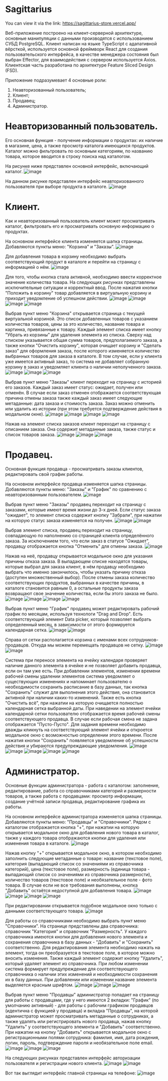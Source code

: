 # Sagittarius

You can view it via the link: https://sagittarius-store.vercel.app/

Веб-приложение построено на клиент-серверной архитектуре, основные манипуляции с данными производятся с использованием СУБД PostgreSQL.
Клиент написан на языке TypeScript с адапативной вёрсткой, используется основной фреймворк React для создания пользовательского интерфейса, в качестве менеджера состояния был выбран Effector,
для взаимодействия с сервером используется Axios. Клиентская часть разработана по архитектуре Feature Sliced Design (FSD). 

Приложение подразумевает 4 основные роли:
1. Неавторизованный пользователь;
2. Клиент;
3. Продавец;
4. Администратор.

# Неавторизованный пользователь.
Его основная функция - получение информации о продуктах: их наличие в магазине, цена, а также просмотр каталога имеющихся продуктов.
Каталог можно фильтровать по основным категориям, по названию товара, которое вводится в строку поиска над каталогом. 

На рисунке ниже представлен основной интерфейс, включающий каталог.
![image](https://github.com/Olivka07/Sagittarians/assets/93726291/4130984e-b650-43b6-94c0-3219ca6c7de4)

На данном рисунке представлен интерфейс неавторизованного пользователя при выборе продукта в каталоге.
![image](https://github.com/Olivka07/Sagittarians/assets/93726291/769126b1-7a88-4869-a479-5624186ce44d)

# Клиент.
Как и неавторизованный пользователь клиент может просматривать каталог, фильтровать его и просматривать основную информацию о продуктах.

На основном интерфейсе клиента изменяется шапка страницы. Добавляются пункты меню: "Корзина" и "Заказы".
![image](https://github.com/Olivka07/Sagittarians/assets/93726291/7f450e1c-47d0-41c9-b9e1-ebfaee02c608)

Для добавления товара в корзину необходимо выбрать соответствующий продукт в каталоге и перейти на страницу с информацией о нём.
![image](https://github.com/Olivka07/Sagittarians/assets/93726291/4716745e-20d4-418b-8839-6920c805c718)

Для того, чтобы кнопка стала активной, необходимо ввести корректное значение количества товара. На следующих рисунках представлены исключительные ситуации
и корректный ввод. После нажатия кнопки "Положить в корзину" товар добавляется в виртуальную корзину и приходит уведомление об успешном действии.
![image](https://github.com/Olivka07/Sagittarians/assets/93726291/829ae1f8-5316-4627-980d-3ed748adf387)
![image](https://github.com/Olivka07/Sagittarians/assets/93726291/d15ad2ff-4ded-49f7-a77b-002dc47d2148)
![image](https://github.com/Olivka07/Sagittarians/assets/93726291/26fa931a-d778-4474-9c1c-ab9531b34fb3)
![image](https://github.com/Olivka07/Sagittarians/assets/93726291/d1b0c031-528e-4b1d-b67e-bbe5666079ce)

Выбрав пункт меню "Корзина" открывается страница с текущей виртуальной корзиной. Это список добавленных товаров с указанием количества товаров,
цены за это количество, название товара и картинка, привязанные к товару. Каждый элемент списка имеет кнопку "Убрать из корзины" для удаления
элемента из списка. Сверху над списком указывается общая сумма товаров, предполагаемого заказа, а также кнопки "Очистить корзину", которая очищает корзину и
"Сделать заказ" для оформления заказа, после которого изменяется количество выбранных товаров для заказа в каталоге.
В том случае, если у клиента уже имеется активный заказ, то система не добавляет собранную корзину в заказ и уведомляет
клиента о наличии неполученного заказа.
![image](https://github.com/Olivka07/Sagittarians/assets/93726291/70a71d07-da35-44a9-a63b-b99835399be6)
![image](https://github.com/Olivka07/Sagittarians/assets/93726291/4b3616f3-135c-4a17-8f3f-c56d8406a201)
![image](https://github.com/Olivka07/Sagittarians/assets/93726291/faa70962-faa6-4ae4-a9c4-dcd72b54fdcb)

Выбрав пункт меню "Заказы" клиент переходит на страницу с историей его заказов. Каждый заказ имеет статус:
ожидает, получен или отменён. В случае если заказ отменен отображается соответствующая причина отмены заказа
также каждый заказ имеет следующие метаданные: дата заказа и стоимость заказа. Заказ можно отменить или 
удалить из истории (при этом требуется подтверждение действия в модальном окне).
![image](https://github.com/Olivka07/Sagittarians/assets/93726291/a80f0c6c-1eac-41a7-9679-064caf4ab9d6)
![image](https://github.com/Olivka07/Sagittarians/assets/93726291/73d799a9-96c5-47bc-917d-ea46058d6abe)
![image](https://github.com/Olivka07/Sagittarians/assets/93726291/8f3993e4-51bd-4c8f-9737-f8f5a6a9cf71)
![image](https://github.com/Olivka07/Sagittarians/assets/93726291/1cb69c76-bd9e-4071-b078-d32e1f3d1441)

Нажав на элемент списка заказов клиент переходит на страницу с описанием заказа. Она содержит метаданные
заказа, также статус и список товаров заказа.
![image](https://github.com/Olivka07/Sagittarians/assets/93726291/0ab7c70e-fa8f-4d89-b85a-691a296507bd)
![image](https://github.com/Olivka07/Sagittarians/assets/93726291/1cf5a604-2777-4690-9363-de2705194a82)
![image](https://github.com/Olivka07/Sagittarians/assets/93726291/b4bfaa98-1275-4b8e-8262-325f342a20a5)

# Продавец.
Основная функция продавца - просматривать заказы клиентов, редактировать свой график работы.

На основном интерфейсе продавца изменяется шапка страницы. Добавляются пункты меню: "Заказы" и "График" по сравнению с неавторизованным пользователем.
![image](https://github.com/Olivka07/Sagittarians/assets/93726291/11209d4c-41d9-4c35-bb71-fe0f0418561f)

Выбрав пункт меню "Заказы" продавец переходит на страницу с заказами, которые имеют время жизни до 3-х дней.
Если статус заказа "ожидает", то элемент списка содержит кнопку "Забрали", при нажатии на которую
статус заказа изменяется на получен.
![image](https://github.com/Olivka07/Sagittarians/assets/93726291/e7b15242-e710-41c8-bcae-de2aa4de6b07)
![image](https://github.com/Olivka07/Sagittarians/assets/93726291/bc20ae2e-b587-4e31-ab75-da06b3109a0c)

Выбрав элемент списка, продавец переходит на страницу, совпадающую по наполнению со страницей клиента определённого заказа.
За исключением того, что если заказ в статусе "Ожидает", продавцу отображается кнопка "Отменить" для отмены заказа.
![image](https://github.com/Olivka07/Sagittarians/assets/93726291/31144145-4fb4-4236-bd42-7dc395e20106)

Нажав на неё, продавцу открывается модальное окно для указания причины отказа заказа.
В выпадающем списке находятся товары, которые выбрал для заказа клиент, 
в нём продавцу необходимо выбрать что именно закончилось, чтобы указать причину отказа (доступен множественный выбор). После
отмены заказа количество соответствующих продуктов, выбранных в качестве причины, в каталоге становится равным 0, а 
остальные продукты заказа возвращают свое значение количества, если бы этого заказа не было.
![image](https://github.com/Olivka07/Sagittarians/assets/93726291/815242ba-4282-42e7-b057-2849ff1ea646)
![image](https://github.com/Olivka07/Sagittarians/assets/93726291/96a9b8ab-ea1d-4500-a917-ba376598ff6e)
![image](https://github.com/Olivka07/Sagittarians/assets/93726291/9830bd69-d834-49d0-9f19-69fb2b596a7c)
![image](https://github.com/Olivka07/Sagittarians/assets/93726291/311afdcd-669b-488b-994d-acd23dc65396)

Выбрав пункт меню "График" продавец может редактировать рабочий график по месяцам, используя технологи "Drag and Drop". 
Есть соответствующий элемент Data picker,
который позволяет выбрать определенный месяц, в зависимости от этого формируется календарная сетка.
![image](https://github.com/Olivka07/Sagittarians/assets/93726291/c3f9aad8-023c-4ba4-b566-cb4363908d42)
![image](https://github.com/Olivka07/Sagittarians/assets/93726291/096cd99e-c031-4afb-bcb5-ba3b24025e32)

Справа от сетки располагается корзина с именами всех сотрудников-продавцов. Откуда мы можем перемещать продавцов не сетку.
![image](https://github.com/Olivka07/Sagittarians/assets/93726291/e80a9987-9dca-42b7-847c-c62c23257a2b)
![image](https://github.com/Olivka07/Sagittarians/assets/93726291/ca0852cd-b457-443c-a1d9-d6a098582b95)

Система при переносе элемента на ячейку календаря проверяет наличие данного элемента в ячейке и 
не позволяет добавить продавца, если он там уже есть. При добавлении элементов, изменении времени рабочей смены
удалении элементов система уведомляет о существующих изменениях и напоминает пользователю о необходимости сохранить
расписание в базу данных, так кнопка "Сохранить" служит для выполнения этого действия, она становится активной при
наличии каких-то изменений. Также есть кнопка "Очистить всё", при нажатии на которую очищается полностью календарная сетка
выбранной даты. При наведении на элемент ячейки календарной сетки пользователю отображается время рабочей смены 
соответствующего продавца. В случае если рабочая смена не задана отображается "Пусто-Пусто". Для задания времени
необходимо дважды кликнуть на соответствующий элемент ячейки и откроется модальное окно с возможностью определении
этого времени. После нажатия кнопки "Сохранить" появляется уведомление об успешности действия и убираются 
предупреждающие уведомления.
![image](https://github.com/Olivka07/Sagittarians/assets/93726291/a82a1899-c07f-43ed-b1b2-943ea8c9d9d9)
![image](https://github.com/Olivka07/Sagittarians/assets/93726291/364843b5-bfa1-4b95-9c71-53f596147ee0)
![image](https://github.com/Olivka07/Sagittarians/assets/93726291/2c4ec3c2-8b34-4933-94b7-14d2e5ad349e)
![image](https://github.com/Olivka07/Sagittarians/assets/93726291/24aeb1ce-6e40-4221-9573-a3cb2ab5739c)
![image](https://github.com/Olivka07/Sagittarians/assets/93726291/a8bb5726-323a-4dca-94eb-28bca06adb3a)

# Администратор.
Основные функции администратора - работа с каталогом: заполнение, редактирование, работа со справочниками категорий и размерности товаров,
а также работа с продавцами: просмотр информации, создание учётной записи продавца, редактирование графика их работы.

На основном интерфейсе администратора изменяется шапка страницы. Добавляются пункты меню: "Продавцы" и "Справочники".
Рядом с каталогом отображается кнопка "+", при нажатии на которую открывается модальное окно для добавления нового товара
в каталог, также у каждого товара отображаются кнопки для удаления или изменения товара в каталоге.
![image](https://github.com/Olivka07/Sagittarians/assets/93726291/bf88fa55-4e73-40dd-9c51-73b11dc5fc6a)

Нажав кнопку "+" открывается модальное окно, в котором необходимо заполнить следующие метаданные о товаре:
название (текстовое поле), категория (выпадающий список со значениями из справочника категорий), 
цена (текстовое поле), размерность (единица товара - выпадающий список со значениями из справочника размерности),
количество товаров (текстовое поле) и необязательное поле - фото товара. В случае если не все требования выполнены,
кнопка "Добавить" остаётся недоступной для добавления товара.
![image](https://github.com/Olivka07/Sagittarians/assets/93726291/ed4869ae-30f1-43cf-98db-ee47b4fb3d1f)
![image](https://github.com/Olivka07/Sagittarians/assets/93726291/b913a58d-50fa-49b3-8817-776fb746ff32)
![image](https://github.com/Olivka07/Sagittarians/assets/93726291/835a55be-a44d-48f8-b039-28f03792ef31)
![image](https://github.com/Olivka07/Sagittarians/assets/93726291/01412eee-0d7b-4584-9512-e0a7545f0caa)

При редактировании открывается подобное модальное окно только с данными соответствующего товара.
![image](https://github.com/Olivka07/Sagittarians/assets/93726291/307c8ae4-3d38-40f7-a1a8-c051979c5123)

Для работы со справочниками необходимо выбрать пункт меню "Справочники". На странице представлены два справочника:
справочник "Категория" и справочник "Размерность". У каждого справочника имеются кнопки для добавления нового элемента
и сохранения справочника в базу данных - "Добавить" и "Сохранить" соответственно. Для редактирования элемента
необходимо нажать на элемент, тогда он преобразуется в текстовое поле, в которое можно вносить изменения.
Также каждый элемент содержит кнопку "Удалить", который удаляет элемент из справочника. При любом изменении
система формирует предупреждение для соответствующего справочника о наличии этих изменений и необходимости сохранения их в
базу данных. При добавлении или изменении название элемента выделяется красным шрифтом.
![image](https://github.com/Olivka07/Sagittarians/assets/93726291/9e511718-d91a-4b17-b826-d2d0812b1a2c)
![image](https://github.com/Olivka07/Sagittarians/assets/93726291/4f21165d-5a7a-4093-ba55-346bba4b7751)
![image](https://github.com/Olivka07/Sagittarians/assets/93726291/0e9be986-1c43-465b-9256-4492a5c081cd)

Выбрав пункт меню "Продавцы" администратор попадает на страницу для работы с продавцами, где у него имеются 2 вкладки:
"График" (по умолчанию активный) - для работы с рабочим графиком продавцов (идентична с функцией у продавца) и вкладка "Продавцы",
на которой администратор может просматривать метаданные о сотрудниках, а также удалять или регистрировать нового продавца, нажав кнопку
"Удалить" у соответствующего элемента и "Добавить" соответственно. При нажатии на кнопку "Добавить" открывается модальное окно с регистрационными полями
сотрудника: фамилия, имя, дата рождения, логин, пароль, подтверждение пароля и необязательное поле email.
![image](https://github.com/Olivka07/Sagittarians/assets/93726291/b31e3f33-29ae-4e0e-ad62-eb8c3ba1f7ae)
![image](https://github.com/Olivka07/Sagittarians/assets/93726291/308bfcfc-7154-4517-9103-135799deab49)
![image](https://github.com/Olivka07/Sagittarians/assets/93726291/69089a34-ab59-4d30-961b-ce2cd2582f8c)


На следующих рисунках представлен интерфейс авторизации пользователя и регистрации нового клиента.
![image](https://github.com/Olivka07/Sagittarians/assets/93726291/919c1c90-026b-4284-b69a-bf7ef4aca41b)
![image](https://github.com/Olivka07/Sagittarians/assets/93726291/f19c0967-89b9-4b75-ad1a-107c807e2f47)

Вот так выглядит интерфейс главной страницы на телефоне:
![image](https://github.com/Olivka07/Sagittarians/assets/93726291/4ed2379d-450a-4dbc-8826-83b6a3b75f59)








































